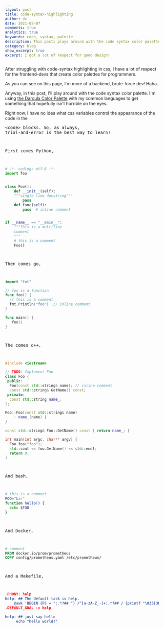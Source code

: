 ```yaml
---
layout: post
title: code-syntax-highlighting
author: dc
date: 2021-08-07
comments: true
analytics: true
keywords: code, syntax, palette
description: This posts plays around with the code syntax color palette of darcula
category: blog
show_excerpt: true
excerpt: I got a lot of respect for good design!
---
```



After struggling with code-syntax highlighting in css, I have a lot of
respect for the frontend-devs that create color palettes for programmers.

As you can see on this page, I'm more of a backend, brute-force dev! Haha.

Anyway, in this post, I'll play around with the code syntax color palette. I'm
using [the Darcula Color Palette](https://draculatheme.com/contribute) with my common languages to get something
that hopefully isn't horrible on the eyes.

Right now, I have no idea what css variables control the appearance of the code
in the <pre>\<code> blocks. So, as always, trial-and-error is the best way to
learn!

First comes Python,

```python
# -*- coding: utf-8 -*-
import foo


class Foo():
    def __init__(self):
    """single line docstring"""
        pass
    def func(self):
        pass  # inline comment


if __name__ == "__main__":
    """This is a multiline
    comment
    """
    # this is a comment
    Foo()
```

Then comes go,

```go
import "fmt"

// foo is a function
func foo() {
  // this is a comment
  fmt.Println("foo")  // inline comment
}

func main() {
   foo()
}

```

The comes c++,

```cpp
#include <iostream>

// TODO: Implement Foo
class Foo {
 public:
  Foo(const std::string& name); // inline comment
  const std::string& GetName() const;
 private:
  const std::string name_;
};

Foo::Foo(const std::string& name)
    : name_(name) {
}

const std::string& Foo::GetName() const { return name_; }

int main(int argc, char** argv) {
  Foo foo("foo");
  std::cout << foo.GetName() << std::endl;
  return 0;
}
```

And bash,

```bash
# this is a comment
FOO="bar"
function hello() {
  echo $FOO
}
```

And Docker,

```Dockerfile
# comment
FROM docker.io/prom/prometheus
COPY config/prometheus.yaml /etc/prometheus/
```

And a Makefile,

```cmake
.PHONY: help
help: ## The default task is help.
	@awk 'BEGIN {FS = ":.*?## "} /^[a-zA-Z_-]+:.*?## / {printf "\033[36m%-30s\033[0m %s\n", $$1, $$2}' $(MAKEFILE_LIST)
.DEFAULT_GOAL := help

help: ## just say hello
	 echo "hello world!"
```
